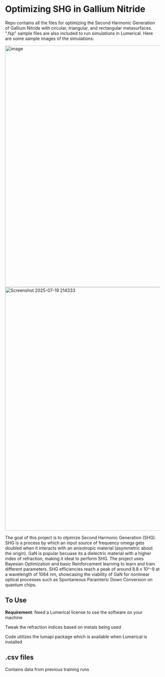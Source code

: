 # Optimizing SHG in Gallium Nitride
Repo contains all the files for optimizing the Second Harmonic Generation of Gallium Nitride with circular, triangular, and rectangular metasurfaces. ".fsp" sample files are also included to run simulations in Lumerical. Here are some sample images of the simulations:

<img width="1554" height="783" alt="image" src="https://github.com/user-attachments/assets/c986d9fc-733f-4924-86c5-8a291e34c292" />
<img width="1470" height="789" alt="Screenshot 2025-07-19 214333" src="https://github.com/user-attachments/assets/ab86e64e-cb4b-45d1-a955-19224c845484" />

The goal of this project is to otpimize Second Harmonic Generation (SHG). SHG is a process by which an input source of frequency omega gets doubled when it interacts with an anisotropic material (asymmetric about the origin). GaN is popular becuase its a dielectric material with a higher index of refraction, making it ideal to perform SHG. The project uses Bayesian Optimization and basic Reinforcement learning to learn and train different parameters. SHG efficiencies reach a peak of around 8.8 x 10^-9 at a wavelength of 1064 nm, showcasing the viability of GaN for nonlinear optical processes such as Spontaneous Paramteric Down Conversion on quantum chips.

## To Use
**Requirement**: Need a Lumerical license to use the software on your machine

Tweak the refraction indices based on metals being used

Code utilizes the lumapi package which is available when Lumerical is installed

## .csv files
Contains data from previous training runs

